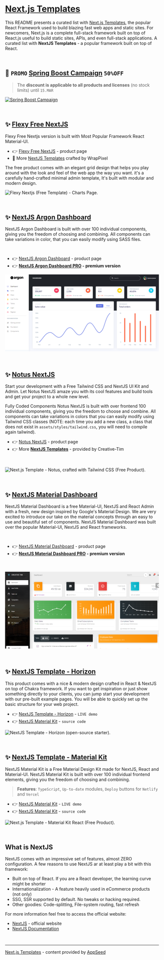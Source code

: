 # [Next.js Templates](https://blog.appseed.us/next-js-templates-curated-list/)

This README presents a curated list with [Next.js Templates](https://blog.appseed.us/next-js-templates-curated-list/), the popular React Framework used to build blazing fast web apps and static sites. For newcomers, Next.js is a complete full-stack framework built on top of React.js useful to build static sites, APIs, and even full-stack applications.   A curated list with **NextJS Templates** - a popular framework built on top of React. 

<br />

## 🚀 `PROMO` [Spring Boost Campaign](https://appseed.us/discounts/) `50%OFF`

> The **discount is applicable to all products and licenses** (no stock limits) until `15.MAR`

[![Spring Boost Campaign](https://user-images.githubusercontent.com/51070104/221118889-171c5afc-4d01-402b-8681-61b37338e26c.png)](https://appseed.us/discounts/)

<br />


## ✨ [Flexy Free NextJS](https://www.wrappixel.com/templates/flexy-next-js-free-admin-template/?ref=157)

Flexy Free Nextjs version is built with Most Popular Framework React Material-UI. 

- 👉 [Flexy Free NextJS](https://www.wrappixel.com/templates/flexy-next-js-free-admin-template/?ref=157) - product page
- 🎁 More [NextJS Templates](https://www.wrappixel.com/templates/category/nextjs/?ref=157) crafted by WrapPixel

The free product comes with an elegant grid design that helps you play around with the look and feel of the web app the way you want. it's a carefully hand-crafted minimal admin template, It's built with modular and modern design.

![Flexy Nextjs (Free Template) - Charts Page.](https://dev-to-uploads.s3.amazonaws.com/uploads/articles/i6n0o2xfcdt8fw3chx53.png)

<br />

## ✨ [NextJS Argon Dashboard](https://bit.ly/3mkzRKu)

NextJS Argon Dashboard is built with over 100 individual components, giving you the freedom of choosing and combining. All components can take variations in color, that you can easily modify using SASS files.

<br />

- 👉 [NextJS Argon Dashboard](https://bit.ly/3mkzRKu) - product page
- 👉 **[NextJS Argon Dashboard PRO](http://bit.ly/2LwP7Hj) - premium version**

![Next.js Template - NextJS Material Dashboard (Free Product).](https://raw.githubusercontent.com/ui-themes/next-js-templates/main/media/next-js-template-argon-dashboard.png)

<br />

## ✨ [Notus NextJS](http://bit.ly/2Lyr9vn)

Start your development with a Free Tailwind CSS and NextJS UI Kit and Admin. Let Notus NextJS amaze you with its cool features and build tools and get your project to a whole new level. 

Fully Coded Components Notus NextJS is built with over frontend 100 individual components, giving you the freedom to choose and combine. All components can take variations in colors that you can easily modify using Tailwind CSS classes (NOTE: each time you add a new class, a class that does not exist in `assets/styles/tailwind.css`, you will need to compile again tailwind).

- 👉 [Notus NextJS](https://bit.ly/2Lyr9vn) - product page
- 👉 More **[NextJS Templates](https://bit.ly/3noTq5Q)** - provided by Creative-Tim

<br />

![Next.js Template - Notus, crafted with Tailwind CSS (Free Product).](https://raw.githubusercontent.com/admin-dashboards/react-dashboards/master/media/notus-react-tailwind-intro.gif)

<br /> 

## ✨ [NextJS Material Dashboard](http://bit.ly/2Ko0Mb8)

NextJS Material Dashboard is a free Material-UI, NextJS and React Admin with a fresh, new design inspired by Google's Material Design. We are very excited to introduce our take on the material concepts through an easy to use and beautiful set of components. NextJS Material Dashboard was built over the popular Material-UI, NextJS and React frameworks.

<br />

- 👉 [NextJS Material Dashboard](http://bit.ly/2Ko0Mb8) - product page
- 👉 **[NextJS Material Dashboard PRO](http://bit.ly/2INGVl0) - premium version**

<br />

![Next.js Template - NextJS Material Dashboard (Free Product).](https://raw.githubusercontent.com/ui-themes/next-js-templates/main/media/next-js-template-material-dashboard.png)

<br />

## ✨ [NextJS Template - Horizon](https://horizon-ui.com/horizon-ui-chakra-nextjs)

This product comes with a nice & modern design crafted in React & NextJS on top of Chakra framework. If you want to get inspiration or just show something directly to your clients, you can jump start your development with our pre-built example pages. You will be able to quickly set up the basic structure for your web project. 

- 👉 [NextJS Template - Horizon](https://horizon-ui.com/horizon-ui-chakra-nextjs) - `LIVE demo`
- 👉 [NextJS Material Kit](https://github.com/horizon-ui/horizon-ui-chakra-nextjs) - `source code`

![NextJS Template - Horizon (open-source starter).](https://user-images.githubusercontent.com/66874646/197583247-6ec62f30-ff34-49cb-8c5c-6f1895d49d7d.png)

<br />

## ✨ [NextJS Template - Material Kit](https://bit.ly/37l2piJ)

NextJS Material Kit is a Free Material Design Kit made for NextJS, React and Material-UI. NextJS Material Kit is built with over 100 individual frontend elements, giving you the freedom of choosing and combining. 

> **Features**: `TypeScript`, `Up-to-date` modules, `Deploy` buttons for `Netlify` and `Vercel`

- 👉 [NextJS Material Kit](https://bit.ly/37l2piJ) - `LIVE demo`
- 👉 [NextJS Material Kit](https://github.com/app-generator/nextjs-material-kit) - `source code`

![Next.js Template - Material Kit React (Free Product).](https://dev-to-uploads.s3.amazonaws.com/uploads/articles/u04lxrx85wbr9y2xk9kv.png)

<br />

## **What is NextJS**

NextJS comes with an impressive set of features, almost ZERO configuration.  A few reasons to use NextJS ar at least play a bit with this framework:

- Built on top of React. If you are a React developer, the learning curve might be shorter
- Internationalization - A feature heavily used in eCommerce products (not only)
- SSG, SSR supported by default. No tweaks or hacking required.
- Other goodies: Code-splitting, File-system routing, fast refresh

For more information feel free to access the official website:

- [NextJS](https://nextjs.org/) - official website
- [NextJS Documentation](https://nextjs.org/docs/getting-started)

<br />

---
[Next.js Templates](https://blog.appseed.us/next-js-templates-curated-list/) - content provided by [AppSeed](https://appseed.us/)
